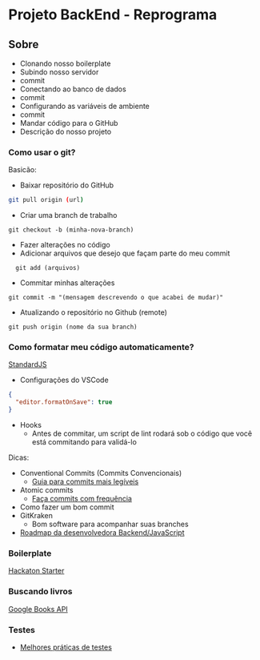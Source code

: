 # Projeto BackEnd - Reprograma

## Sobre

- Clonando nosso boilerplate
- Subindo nosso servidor
- commit
- Conectando ao banco de dados
- commit
- Configurando as variáveis de ambiente
- commit
- Mandar código para o GitHub
- Descrição do nosso projeto

### Como usar o git?

Basicão:

- Baixar repositório do GitHub

```bash
git pull origin (url)
```

- Criar uma branch de trabalho

```
git checkout -b (minha-nova-branch)
```

- Fazer alterações no código
- Adicionar arquivos que desejo que façam parte do meu commit

```
  git add (arquivos)
```

- Commitar minhas alterações

```
git commit -m "(mensagem descrevendo o que acabei de mudar)"
```

- Atualizando o repositório no Github (remote)

```
git push origin (nome da sua branch)
```

### Como formatar meu código automaticamente?

[StandardJS](https://standardjs.com/)

- Configurações do VSCode

```json
{
  "editor.formatOnSave": true
}
```

- Hooks
  - Antes de commitar, um script de lint rodará sob o código que você está commitando para validá-lo

Dicas:

- Conventional Commits (Commits Convencionais)
  - [Guia para commits mais legíveis](https://www.conventionalcommits.org/pt-br/v1.0.0-beta.4/)
- Atomic commits
  - [Faça commits com frequência](https://www.freshconsulting.com/atomic-commits/)
- Como fazer um bom commit
- GitKraken
  - Bom software para acompanhar suas branches
- [Roadmap da desenvolvedora Backend/JavaScript](https://github.com/aliyr/Nodejs-Developer-Roadmap/blob/master/ReadMe-PT.md)

### Boilerplate

[Hackaton Starter](https://github.com/sahat/hackathon-starter/blob/master/app.js)

### Buscando livros

[Google Books API](https://developers.google.com/books/docs/v1/getting_started)

### Testes

- [Melhores práticas de testes](https://github.com/goldbergyoni/javascript-testing-best-practices)
